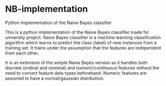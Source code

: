 # NB-implementation
Python Implementation of the Naive Bayes classifier

This is a python implementation of the Naive Bayes classifier made for university project.
Naive Bayes classifier is a machine learning classification algorithm which learns to predict the class (label) of new instances from a training set. It trains under the assumption that the features are independent from each other.


It is an extension of the simple Naive Bayes version as it handles both discrete (ordinal and nominal) and numeric/continuous features without the need to convert feature data types beforehand.
Numeric features are assumed to have a normal/gaussian distribution.
